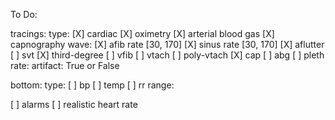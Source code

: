 To Do:

tracings:
	type: 
		[X] cardiac
		[X] oximetry
		[X] arterial blood gas
		[X] capnography
	wave: 
		[X] afib			rate [30, 170]
		[X] sinus 			rate [30, 170]
		[X] aflutter
		[ ] svt
		[X] third-degree
		[ ] vfib
		[ ] vtach
		[ ] poly-vtach
		[X] cap
		[ ] abg
		[ ] pleth
	rate:
	artifact: True or False


bottom:
	type:
	[ ] bp
	[ ] temp
	[ ] rr
	range:

[ ] alarms
[ ] realistic heart rate
